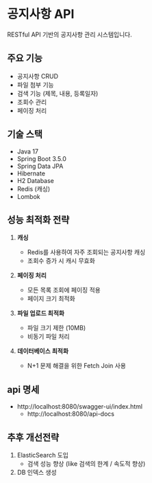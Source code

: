 # 공지사항 API

RESTful API 기반의 공지사항 관리 시스템입니다.

## 주요 기능

- 공지사항 CRUD 
- 파일 첨부 기능
- 검색 기능 (제목, 내용, 등록일자)
- 조회수 관리
- 페이징 처리

## 기술 스택

- Java 17
- Spring Boot 3.5.0
- Spring Data JPA
- Hibernate
- H2 Database
- Redis (캐싱)
- Lombok

## 성능 최적화 전략

1. **캐싱**
   - Redis를 사용하여 자주 조회되는 공지사항 캐싱
   - 조회수 증가 시 캐시 무효화

2. **페이징 처리**
   - 모든 목록 조회에 페이징 적용
   - 페이지 크기 최적화

3. **파일 업로드 최적화**
   - 파일 크기 제한 (10MB)
   - 비동기 파일 처리

4. **데이터베이스 최적화**
   - N+1 문제 해결을 위한 Fetch Join 사용

## api 명세
   - http://localhost:8080/swagger-ui/index.html
     - http://localhost:8080/api-docs

## 추후 개선전략

1. ElasticSearch 도입
   - 검색 성능 향상 (like 검색의 한계 / 속도적 향상)
2. DB 인덱스 생성